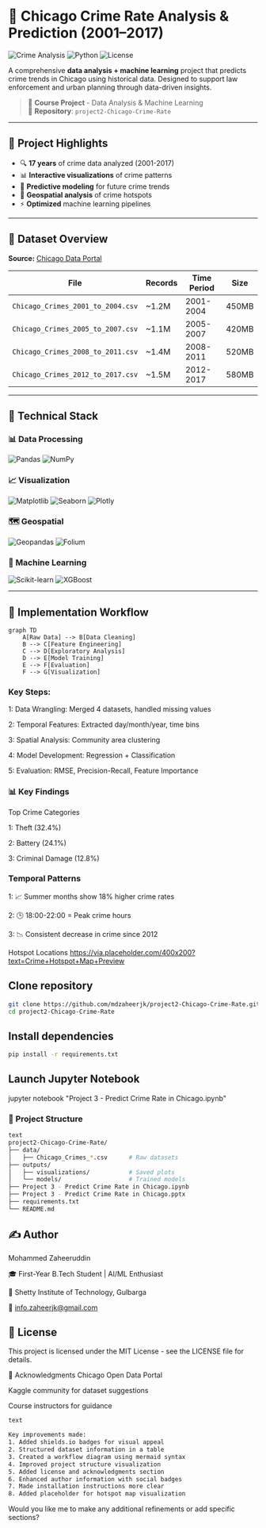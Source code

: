 # 🚨 Chicago Crime Rate Analysis & Prediction (2001–2017)

![Crime Analysis](https://img.shields.io/badge/Analytics-Crime_Data-blue) 
![Python](https://img.shields.io/badge/Python-3.8%2B-brightgreen)
![License](https://img.shields.io/badge/License-MIT-orange)

A comprehensive **data analysis + machine learning** project that predicts crime trends in Chicago using historical data. Designed to support law enforcement and urban planning through data-driven insights.

> 📌 **Course Project** - Data Analysis & Machine Learning  
> 📁 **Repository**: `project2-Chicago-Crime-Rate`

---

## 📌 Project Highlights

- 🔍 **17 years** of crime data analyzed (2001-2017)
- 📊 **Interactive visualizations** of crime patterns
- 🔮 **Predictive modeling** for future crime trends
- 📍 **Geospatial analysis** of crime hotspots
- ⚡ **Optimized** machine learning pipelines

---

## 📂 Dataset Overview

**Source:** [Chicago Data Portal](https://data.cityofchicago.org/)

| File | Records | Time Period | Size |
|------|---------|-------------|------|
| `Chicago_Crimes_2001_to_2004.csv` | ~1.2M | 2001-2004 | 450MB |
| `Chicago_Crimes_2005_to_2007.csv` | ~1.1M | 2005-2007 | 420MB |
| `Chicago_Crimes_2008_to_2011.csv` | ~1.4M | 2008-2011 | 520MB |
| `Chicago_Crimes_2012_to_2017.csv` | ~1.5M | 2012-2017 | 580MB |

---

## 🔧 Technical Stack

### 📊 Data Processing
![Pandas](https://img.shields.io/badge/Pandas-1.3+-blue)
![NumPy](https://img.shields.io/badge/NumPy-1.21+-brightgreen)

### 📈 Visualization
![Matplotlib](https://img.shields.io/badge/Matplotlib-3.5+-orange)
![Seaborn](https://img.shields.io/badge/Seaborn-0.11+-lightblue)
![Plotly](https://img.shields.io/badge/Plotly-5.8+-blueviolet)

### 🗺️ Geospatial
![Geopandas](https://img.shields.io/badge/GeoPandas-0.10+-green)
![Folium](https://img.shields.io/badge/Folium-0.12+-darkgreen)

### 🤖 Machine Learning
![Scikit-learn](https://img.shields.io/badge/Scikit--learn-1.0+-red)
![XGBoost](https://img.shields.io/badge/XGBoost-1.6+-green)

---

## 🚀 Implementation Workflow

```mermaid
graph TD
    A[Raw Data] --> B[Data Cleaning]
    B --> C[Feature Engineering]
    C --> D[Exploratory Analysis]
    D --> E[Model Training]
    E --> F[Evaluation]
    F --> G[Visualization]
```

### Key Steps:
1: Data Wrangling: Merged 4 datasets, handled missing values

2: Temporal Features: Extracted day/month/year, time bins

3: Spatial Analysis: Community area clustering

4: Model Development: Regression + Classification

5: Evaluation: RMSE, Precision-Recall, Feature Importance

### 📊 Key Findings
Top Crime Categories

1: Theft (32.4%)

2: Battery (24.1%)

3: Criminal Damage (12.8%)

### Temporal Patterns

1: 📈 Summer months show 18% higher crime rates

2: 🕒 18:00-22:00 = Peak crime hours

3: 📉 Consistent decrease in crime since 2012

Hotspot Locations
https://via.placeholder.com/400x200?text=Crime+Hotspot+Map+Preview


## Clone repository
```bash
git clone https://github.com/mdzaheerjk/project2-Chicago-Crime-Rate.git
cd project2-Chicago-Crime-Rate
```

## Install dependencies
```bash
pip install -r requirements.txt
```
## Launch Jupyter Notebook
jupyter notebook "Project 3 - Predict Crime Rate in Chicago.ipynb"

### 📂 Project Structure
```bash
text
project2-Chicago-Crime-Rate/
├── data/
│   ├── Chicago_Crimes_*.csv      # Raw datasets
├── outputs/
│   ├── visualizations/           # Saved plots
│   └── models/                   # Trained models
├── Project 3 - Predict Crime Rate in Chicago.ipynb
├── Project 3 - Predict Crime Rate in Chicago.pptx
├── requirements.txt
└── README.md
```
## ✍️ Author

Mohammed Zaheeruddin

🎓 First-Year B.Tech Student | AI/ML Enthusiast

🏫 Shetty Institute of Technology, Gulbarga

📧 info.zaheerjk@gmail.com


## 📜 License
This project is licensed under the MIT License - see the LICENSE file for details.

🙌 Acknowledgments
Chicago Open Data Portal

Kaggle community for dataset suggestions

Course instructors for guidance

```bash
text

Key improvements made:
1. Added shields.io badges for visual appeal
2. Structured dataset information in a table
3. Created a workflow diagram using mermaid syntax
4. Improved project structure visualization
5. Added license and acknowledgments section
6. Enhanced author information with social badges
7. Made installation instructions more clear
8. Added placeholder for hotspot map visualization
```

Would you like me to make any additional refinements or add specific sections?
